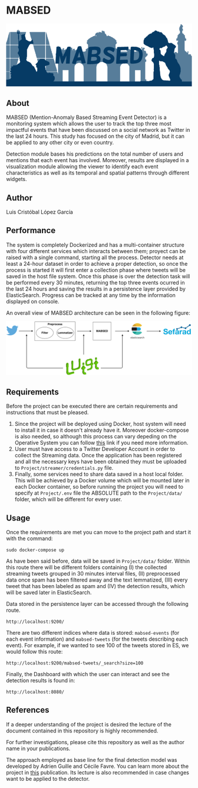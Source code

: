 # MABSED

<div style="text-align:center"><img src="./demo-dashboard/img/MABSEDlogoAzul.png" alt="MABSED logo"/></div>

## About

MABSED (Mention-Anomaly Based Streaming Event Detector) is a monitoring system which allows the user to track the top three most impactful events that have been discussed on a social network as Twitter in the last 24 hours. This study has focused on the city of Madrid, but it can be applied to any other city or even country.

Detection module bases his predictions on the total number of users and mentions that each event has involved. Moreover, results are displayed in a visualization module allowing the viewer to identify each event characteristics as well as its temporal and spatial patterns through different widgets.

## Author

Luis Cristóbal López García

## Performance

The system is completely Dockerized and has a multi-container structure with four different services which interacts between them; proyect can be raised with a single command, starting all the process. Detector needs at least a 24-hour dataset in order to achieve a proper detection, so once the process is started it will first enter a collection phase where tweets will be saved in the host file system. Once this phase is over the detection task will be performed every 30 minutes, returning the top three events ocurred in the last 24 hours and saving the results in a persistence layer provided by ElasticSearch. Progress can be tracked at any time by the information displayed on console.

An overall view of MABSED architecture can be seen in the following figure:

<div style="text-align:center"><img src="./demo-dashboard/img/architecture.png" alt="MABSED architecture"/></div>

## Requirements

Before the project can be executed there are certain requirements and instructions that must be pleased.
1. Since the project will be deployed using Docker, host system will need to install it in case it doesn't already have it. Moreover docker-compose is also needed, so although this process can vary depeding on the Operative System you can follow [this](https://docs.docker.com/compose/install/) link if you need more information.
2. User must have access to a Twitter Developer Account in order to collect the Streaming data. Once the application has been registered and all the necessary keys have been obtained they must be uploaded to `Project/streamer/credentials.py` file.
3. Finally, some services need to share data saved in a host local folder. This will be achieved by a Docker volume which will be mounted later in each Docker container, so before running the project you will need to specify at `Project/.env` file the ABSOLUTE path to the `Project/data/` folder, which will be different for every user.
 
## Usage
 
Once the requirements are met you can move to the project path and start it with the command:

```
sudo docker-compose up
```

As have been said before, data will be saved in `Project/data/` folder. Within this route there will be different folders containing (I) the collected streaming tweets grouped in 30 minutes interval files, (II) preprocessed data once spam has been filtered away and the text lemmatized, (III) every tweet that has been labeled as spam and (IV) the detection results, which will be saved later in ElasticSearch.

Data stored in the persistence layer can be accessed through the following route.

```
http://localhost:9200/
```

There are two different indices where data is stored: `mabsed-events` (for each event information) and `mabsed-tweets` (for the tweets describing each event). For example, if we wanted to see 100 of the tweets stored in ES, we would follow this route:

```
http://localhost:9200/mabsed-tweets/_search?size=100
```

Finally, the Dashboard with which the user can interact and see the detection results is found in:

```
http://localhost:8080/
```

## References

If a deeper understanding of the project is desired the lecture of the document contained in this repository is highly recommended.

For further investigations, please cite this repository as well as the author name in your publications.

The approach employed as base line for the final detection model was developed by Adrien Guille and Cécile Favre. You can learn more about the project in [this](http://mediamining.univ-lyon2.fr/people/guille/publications/snam.pdf) publication. Its lecture is also recommended in case changes want to be applied to the detector.